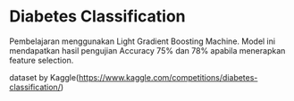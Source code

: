 # Diabetes Classification

Pembelajaran menggunakan Light Gradient Boosting Machine. Model ini mendapatkan hasil pengujian Accuracy 75% dan 78% apabila menerapkan feature selection.


dataset by Kaggle(https://www.kaggle.com/competitions/diabetes-classification/)
